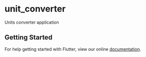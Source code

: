 # unit_converter

Units converter application

## Getting Started

For help getting started with Flutter, view our online
[documentation](https://flutter.io/).
